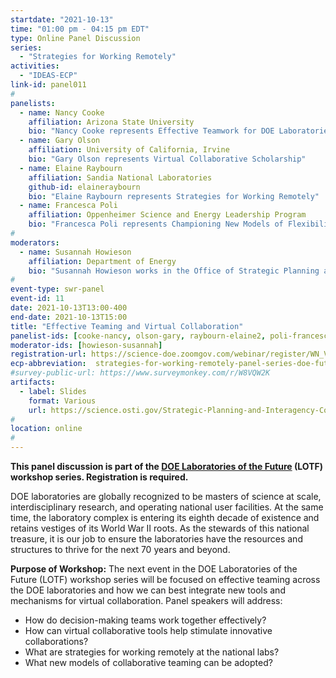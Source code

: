 ```yaml
---
startdate: "2021-10-13"
time: "01:00 pm - 04:15 pm EDT"
type: Online Panel Discussion
series:
  - "Strategies for Working Remotely"
activities:
  - "IDEAS-ECP"
link-id: panel011
#
panelists:
  - name: Nancy Cooke
    affiliation: Arizona State University
    bio: "Nancy Cooke represents Effective Teamwork for DOE Laboratories of the Future"
  - name: Gary Olson
    affiliation: University of California, Irvine
    bio: "Gary Olson represents Virtual Collaborative Scholarship"
  - name: Elaine Raybourn
    affiliation: Sandia National Laboratories
    github-id: elaineraybourn
    bio: "Elaine Raybourn represents Strategies for Working Remotely"
  - name: Francesca Poli
    affiliation: Oppenheimer Science and Energy Leadership Program
    bio: "Francesca Poli represents Championing New Models of Flexibility to Enhance Scientific Impact"
#
moderators:
  - name: Susannah Howieson
    affiliation: Department of Energy
    bio: "Susannah Howieson works in the Office of Strategic Planning and Interagency Coordination (SPAIC) at the U.S. Department of Energy."
#
event-type: swr-panel
event-id: 11
date: 2021-10-13T13:00-400
end-date: 2021-10-13T15:00
title: "Effective Teaming and Virtual Collaboration"
panelist-ids: [cooke-nancy, olson-gary, raybourn-elaine2, poli-francesca]
moderator-ids: [howieson-susannah]
registration-url: https://science-doe.zoomgov.com/webinar/register/WN_VSDAJ903Q-CtGXWj76VLUA
ecp-abbreviation:  strategies-for-working-remotely-panel-series-doe-future-labs
#survey-public-url: https://www.surveymonkey.com/r/W8VQW2K
artifacts:
  - label: Slides
    format: Various
    url: https://science.osti.gov/Strategic-Planning-and-Interagency-Coordination/DOE-Laboratories-of-the-Future/LOTF-Workshops/Effective-Teaming-and-Virtual-Collaboration
#
location: online
#
---
```

**This panel discussion is part of the [DOE Laboratories of the Future](https://science.osti.gov/Strategic-Planning-and-Interagency-Coordination/DOE-Laboratories-of-the-Future) (LOTF) workshop series. Registration is required.**

DOE laboratories are globally recognized to be masters of science at scale, interdisciplinary research, and operating national user facilities. At the same time, the laboratory complex is entering its eighth decade of existence and retains vestiges of its World War II roots. As the stewards of this national treasure, it is our job to ensure the laboratories have the resources and structures to thrive for the next 70 years and beyond.

**Purpose of Workshop:** The next event in the DOE Laboratories of the Future (LOTF) workshop series will be focused on effective teaming across the DOE laboratories and how we can best integrate new tools and mechanisms for virtual collaboration. Panel speakers will address:

* How do decision-making teams work together effectively?
* How can virtual collaborative tools help stimulate innovative collaborations?
* What are strategies for working remotely at the national labs?
* What new models of collaborative teaming can be adopted?
